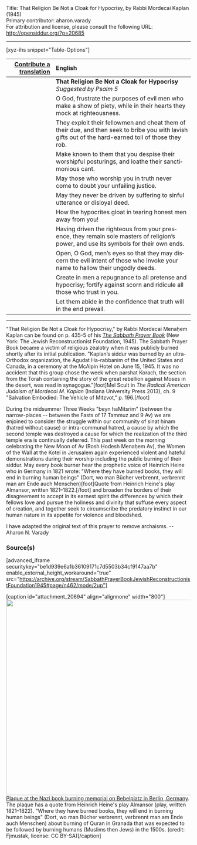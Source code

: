 <html>
<head></head>
<body>
Title: That Religion Be Not a Cloak for Hypocrisy, by Rabbi Mordecai Kaplan (1945)<br />
Primary contributor: aharon.varady<br />
For attribution and license, please consult the following URL: <a href="http://opensiddur.org/?p=20685">http://opensiddur.org/?p=20685</a>
<p />
<hr />

[xyz-ihs snippet="Table-Options"]<table style="margin-left: auto; margin-right: auto;" class="draggable">
<thead><tr><th id="x" style="text-align: right;"><a href="/translate/" target="_blank" rel="noopener">Contribute a translation</a></th><th style="text-align: left;">English</th></tr></thead>
<tbody>
<tr><td style="vertical-align:top;">
<div class="liturgy" lang="he">

</span></div></td>
 
<td style="vertical-align:top;">
<div class="english" lang="en">
<strong>That Religion Be Not a Cloak for Hypocrisy</strong>
<em>Suggested by Psalm 5</em>
</div></td></tr>


<tr><td style="vertical-align:top;">
<div class="liturgy" lang="he">

</span></div></td>
 
<td style="vertical-align:top;">
<div class="english" lang="en">
O God, 
frustrate the purposes of evil men 
who make a show of piety, 
while in their hearts 
they mock at righteousness.
</div></td></tr>


<tr><td style="vertical-align:top;">
<div class="liturgy" lang="he">

</span></div></td>
 
<td style="vertical-align:top;">
<div class="english" lang="en">
They exploit their fellowmen 
and cheat them of their due, 
and then seek to bribe you 
with lavish gifts 
out of the hard-earned toil 
of those they rob.
</div></td></tr>


<tr><td style="vertical-align:top;">
<div class="liturgy" lang="he">

</span></div></td>
 
<td style="vertical-align:top;">
<div class="english" lang="en">
Make known to them 
that you despise 
their worshipful posturings, 
and loathe 
their sanctimonious cant.
</div></td></tr>


<tr><td style="vertical-align:top;">
<div class="liturgy" lang="he">

</span></div></td>
 
<td style="vertical-align:top;">
<div class="english" lang="en">
May those who worship you in truth 
never come to doubt your unfailing justice.
</div></td></tr>


<tr><td style="vertical-align:top;">
<div class="liturgy" lang="he">

</span></div></td>
 
<td style="vertical-align:top;">
<div class="english" lang="en">
May they never be driven by suffering 
to sinful utterance 
or disloyal deed.
</div></td></tr>


<tr><td style="vertical-align:top;">
<div class="liturgy" lang="he">

</span></div></td>
 
<td style="vertical-align:top;">
<div class="english" lang="en">
How the hypocrites gloat 
in tearing honest men away from you!
</div></td></tr>


<tr><td style="vertical-align:top;">
<div class="liturgy" lang="he">

</span></div></td>
 
<td style="vertical-align:top;">
<div class="english" lang="en">
Having driven the righteous from your presence, 
they remain sole masters of religion’s power, 
and use its symbols for their own ends.
</div></td></tr>


<tr><td style="vertical-align:top;">
<div class="liturgy" lang="he">

</span></div></td>
 
<td style="vertical-align:top;">
<div class="english" lang="en">
Open, O God, men’s eyes 
so that they may discern the evil intent 
of those who invoke your name 
to hallow their ungodly deeds.
</div></td></tr>


<tr><td style="vertical-align:top;">
<div class="liturgy" lang="he">

</span></div></td>
 
<td style="vertical-align:top;">
<div class="english" lang="en">
Create in men a repugnance 
to all pretense and hypocrisy; 
fortify against scorn and ridicule 
all those who trust in you.
</div></td></tr>


<tr><td style="vertical-align:top;">
<div class="liturgy" lang="he">

</span></div></td>
 
<td style="vertical-align:top;">
<div class="english" lang="en">
Let them abide in the confidence 
that truth will in the end prevail.
</div></td></tr>
</tbody></table>

<hr />

"That Religion Be Not a Cloak for Hypocrisy," by Rabbi Mordecai Menaḥem Kaplan can be found on p. 435-5 of his <em><a href="https://opensiddur.org/compilations/siddurim/sabbath-prayer-book-by-mordecai-kaplan-1945/">The Sabbath Prayer Book</a></em> (New York: The Jewish Reconstructionist Foundation, 1945). The Sabbath Prayer Book became a victim of religious zealotry when it was publicly burned shortly after its initial publication. "Kaplan’s siddur was burned by an ultra-Orthodox organization, the Agudat Ha-rabbanim of the United States and Canada, in a ceremony at the McAlpin Hotel on June 15, 1945. It was no accident that this group chose the week when parshat Korach, the section from the Torah containing the story of the great rebellion against Moses in the desert, was read in synagogue."[foot]Mel Scult in <em>The Radical American Judaism of Mordecai M. Kaplan</em> (Indiana University Press 2013), ch. 9 "Salvation Embodied: The Vehicle of Mitzvot," p. 196.[/foot]

During the midsummer Three Weeks "beyn haMitsrim" (between the narrow-places -- between the Fasts of 17 Tammuz and 9 Av) we are enjoined to consider the struggle within our community of sinat ḥinam (hatred without cause) or intra-communal hatred, a cause by which the second temple was destroyed a cause for which the realization of the third temple era is continually deferred. This past week on the morning celebrating the New Moon of Av (Rosh Ḥodesh Menaḥem Av), the Women of the Wall at the Kotel in Jerusalem again experienced violent and hateful demonstrations during their worship including the public burning of their siddur. May every book burner hear the prophetic voice of Heinrich Heine who in Germany in 1821 wrote: "Where they have burned books, they will end in burning human beings" (Dort, wo man Bücher verbrennt, verbrennt man am Ende auch Menschen)[foot]Quote from Heinrich Heine's play Almansor, written 1821–1822.[/foot] and broaden the borders of their disagreement to accept in its earnest spirit the differences by which their fellows love and pursue the holiness and divinity that suffuse every aspect of creation, and together seek to circumscribe the predatory instinct in our human nature in its appetite for violence and bloodshed.

I have adapted the original text of this prayer to remove archaisms. --Aharon N. Varady

<h3>Source(s)</h3>

[advanced_iframe securitykey="be1d939e6a1b36109171c7d5503b34cf9147aa7b" enable_external_height_workaround="true" src="https://archive.org/stream/SabbathPrayerBookJewishReconstructionistFoundation1945#page/n462/mode/2up"]

[caption id="attachment_20694" align="alignnone" width="800"]<a href="https://opensiddur.org/wp-content/uploads/2018/07/Plaque_at_Bebelplatz.jpg"><img src="https://opensiddur.org/wp-content/uploads/2018/07/Plaque_at_Bebelplatz.jpg" alt="" width="800" height="533" class="size-full wp-image-20694" /></a> <a href="https://commons.wikimedia.org/wiki/File:Plaque_at_Bebelplatz.jpg">Plaque at the Nazi book burning memorial on Bebelplatz in Berlin, Germany</a>. The plaque has a quote from Heinrich Heine's play Almansor (play, written 1821–1822). "Where they have burned books, they will end in burning human beings" (Dort, wo man Bücher verbrennt, verbrennt man am Ende auch Menschen) about burning of Quran in Granada that was expected to be followed by burning humans (Muslims then Jews) in the 1500s. (credit: Fjmustak, license: CC BY-SA)[/caption]
</body>
</html>
